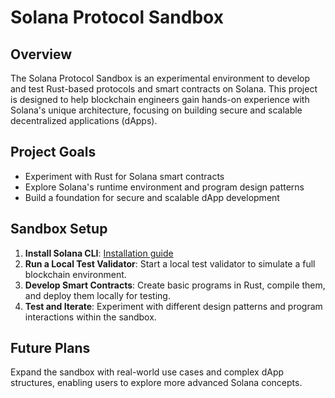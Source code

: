 # Solana Protocol Sandbox

## Overview
The Solana Protocol Sandbox is an experimental environment to develop and test Rust-based protocols and smart contracts on Solana. This project is designed to help blockchain engineers gain hands-on experience with Solana's unique architecture, focusing on building secure and scalable decentralized applications (dApps).

## Project Goals
- Experiment with Rust for Solana smart contracts
- Explore Solana's runtime environment and program design patterns
- Build a foundation for secure and scalable dApp development

## Sandbox Setup
1. **Install Solana CLI**: [Installation guide](https://docs.solana.com/cli/install-solana-cli-tools)
2. **Run a Local Test Validator**: Start a local test validator to simulate a full blockchain environment.
3. **Develop Smart Contracts**: Create basic programs in Rust, compile them, and deploy them locally for testing.
4. **Test and Iterate**: Experiment with different design patterns and program interactions within the sandbox.

## Future Plans
Expand the sandbox with real-world use cases and complex dApp structures, enabling users to explore more advanced Solana concepts.
